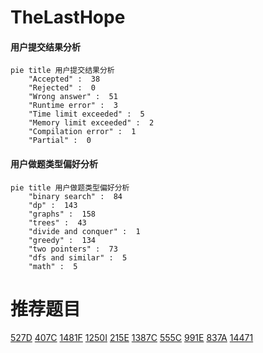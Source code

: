 # TheLastHope

<!-- tabs:start -->



#### **用户提交结果分析**

```mermaid
pie title 用户提交结果分析
    "Accepted" :  38
    "Rejected" :  0
    "Wrong answer" :  51
    "Runtime error" :  3
    "Time limit exceeded" :  5
    "Memory limit exceeded" :  2
    "Compilation error" :  1
    "Partial" :  0
```

#### **用户做题类型偏好分析**

```mermaid
pie title 用户做题类型偏好分析
    "binary search" :  84
    "dp" :  143
    "graphs" :  158
    "trees" :  43
    "divide and conquer" :  1
    "greedy" :  134
    "two pointers" :  73
    "dfs and similar" :  5
    "math" :  5
```



<!-- tabs:end -->
# 推荐题目
[527D](https://codeforces.com/contest/527/problem/D)
[407C](https://codeforces.com/contest/407/problem/C)
[1481F](https://codeforces.com/contest/1481/problem/F)
[1250I](https://codeforces.com/contest/1250/problem/I)
[215E](https://codeforces.com/contest/215/problem/E)
[1387C](https://codeforces.com/contest/1387/problem/C)
[555C](https://codeforces.com/contest/555/problem/C)
[991E](https://codeforces.com/contest/991/problem/E)
[837A](https://codeforces.com/contest/837/problem/A)
[14471](https://codeforces.com/contest/1447/problem/1)
